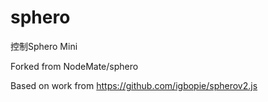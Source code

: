 # sphero
控制Sphero Mini

Forked from NodeMate/sphero

Based on work from https://github.com/igbopie/spherov2.js
